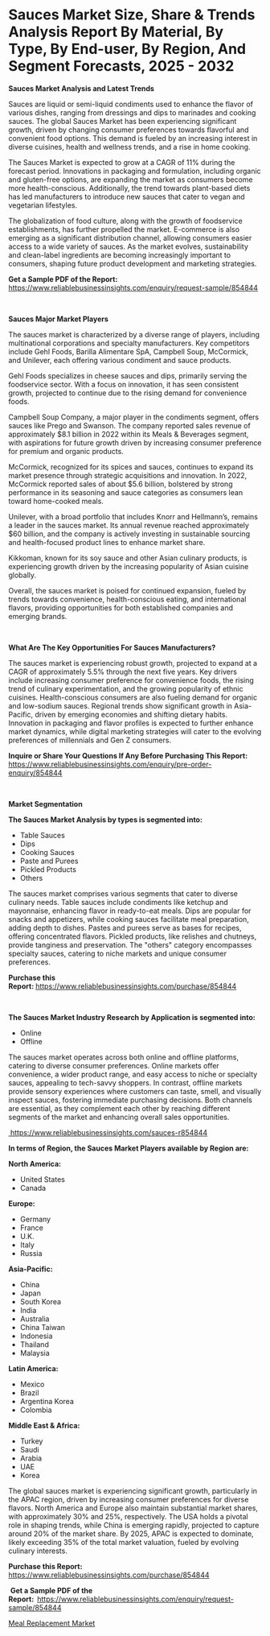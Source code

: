 <p><h1>Sauces Market Size, Share & Trends Analysis Report By Material, By Type, By End-user, By Region, And Segment Forecasts, 2025 - 2032</h1></p><p><strong>Sauces Market Analysis and Latest Trends</strong></p>
<p><p>Sauces are liquid or semi-liquid condiments used to enhance the flavor of various dishes, ranging from dressings and dips to marinades and cooking sauces. The global Sauces Market has been experiencing significant growth, driven by changing consumer preferences towards flavorful and convenient food options. This demand is fueled by an increasing interest in diverse cuisines, health and wellness trends, and a rise in home cooking.</p><p>The Sauces Market is expected to grow at a CAGR of 11% during the forecast period. Innovations in packaging and formulation, including organic and gluten-free options, are expanding the market as consumers become more health-conscious. Additionally, the trend towards plant-based diets has led manufacturers to introduce new sauces that cater to vegan and vegetarian lifestyles.</p><p>The globalization of food culture, along with the growth of foodservice establishments, has further propelled the market. E-commerce is also emerging as a significant distribution channel, allowing consumers easier access to a wide variety of sauces. As the market evolves, sustainability and clean-label ingredients are becoming increasingly important to consumers, shaping future product development and marketing strategies.</p></p>
<p><strong>Get a Sample PDF of the Report:&nbsp;</strong> <a href="https://www.reliablebusinessinsights.com/enquiry/request-sample/854844?utm_campaign=2286&utm_medium=2&utm_source=Github&utm_content=ia&utm_term=14022025&utm_id=sauces">https://www.reliablebusinessinsights.com/enquiry/request-sample/854844</a></p>
<p>&nbsp;</p>
<p><strong>Sauces Major Market Players</strong></p>
<p><p>The sauces market is characterized by a diverse range of players, including multinational corporations and specialty manufacturers. Key competitors include Gehl Foods, Barilla Alimentare SpA, Campbell Soup, McCormick, and Unilever, each offering various condiment and sauce products.</p><p>Gehl Foods specializes in cheese sauces and dips, primarily serving the foodservice sector. With a focus on innovation, it has seen consistent growth, projected to continue due to the rising demand for convenience foods.</p><p>Campbell Soup Company, a major player in the condiments segment, offers sauces like Prego and Swanson. The company reported sales revenue of approximately $8.1 billion in 2022 within its Meals & Beverages segment, with aspirations for future growth driven by increasing consumer preference for premium and organic products.</p><p>McCormick, recognized for its spices and sauces, continues to expand its market presence through strategic acquisitions and innovation. In 2022, McCormick reported sales of about $5.6 billion, bolstered by strong performance in its seasoning and sauce categories as consumers lean toward home-cooked meals.</p><p>Unilever, with a broad portfolio that includes Knorr and Hellmann’s, remains a leader in the sauces market. Its annual revenue reached approximately $60 billion, and the company is actively investing in sustainable sourcing and health-focused product lines to enhance market share.</p><p>Kikkoman, known for its soy sauce and other Asian culinary products, is experiencing growth driven by the increasing popularity of Asian cuisine globally.</p><p>Overall, the sauces market is poised for continued expansion, fueled by trends towards convenience, health-conscious eating, and international flavors, providing opportunities for both established companies and emerging brands.</p></p>
<p>&nbsp;</p>
<p><strong>What Are The Key Opportunities For Sauces Manufacturers?</strong></p>
<p><p>The sauces market is experiencing robust growth, projected to expand at a CAGR of approximately 5.5% through the next five years. Key drivers include increasing consumer preference for convenience foods, the rising trend of culinary experimentation, and the growing popularity of ethnic cuisines. Health-conscious consumers are also fueling demand for organic and low-sodium sauces. Regional trends show significant growth in Asia-Pacific, driven by emerging economies and shifting dietary habits. Innovation in packaging and flavor profiles is expected to further enhance market dynamics, while digital marketing strategies will cater to the evolving preferences of millennials and Gen Z consumers.</p></p>
<p><strong>Inquire or Share Your Questions If Any Before Purchasing This Report:</strong> <a href="https://www.reliablebusinessinsights.com/enquiry/pre-order-enquiry/854844?utm_campaign=2286&utm_medium=2&utm_source=Github&utm_content=ia&utm_term=14022025&utm_id=sauces">https://www.reliablebusinessinsights.com/enquiry/pre-order-enquiry/854844</a></p>
<p>&nbsp;</p>
<p><strong>Market Segmentation</strong></p>
<p><strong>The Sauces Market Analysis by types is segmented into:</strong></p>
<p><ul><li>Table Sauces</li><li>Dips</li><li>Cooking Sauces</li><li>Paste and Purees</li><li>Pickled Products</li><li>Others</li></ul></p>
<p><p>The sauces market comprises various segments that cater to diverse culinary needs. Table sauces include condiments like ketchup and mayonnaise, enhancing flavor in ready-to-eat meals. Dips are popular for snacks and appetizers, while cooking sauces facilitate meal preparation, adding depth to dishes. Pastes and purees serve as bases for recipes, offering concentrated flavors. Pickled products, like relishes and chutneys, provide tanginess and preservation. The "others" category encompasses specialty sauces, catering to niche markets and unique consumer preferences.</p></p>
<p><strong>Purchase this Report:&nbsp;</strong><a href="https://www.reliablebusinessinsights.com/purchase/854844?utm_campaign=2286&utm_medium=2&utm_source=Github&utm_content=ia&utm_term=14022025&utm_id=sauces">https://www.reliablebusinessinsights.com/purchase/854844</a></p>
<p>&nbsp;</p>
<p><strong>The Sauces Market Industry Research by Application is segmented into:</strong></p>
<p><ul><li>Online</li><li>Offline</li></ul></p>
<p><p>The sauces market operates across both online and offline platforms, catering to diverse consumer preferences. Online markets offer convenience, a wider product range, and easy access to niche or specialty sauces, appealing to tech-savvy shoppers. In contrast, offline markets provide sensory experiences where customers can taste, smell, and visually inspect sauces, fostering immediate purchasing decisions. Both channels are essential, as they complement each other by reaching different segments of the market and enhancing overall sales opportunities.</p></p>
<p><a href="https://www.reliablebusinessinsights.com/sauces-r854844?utm_campaign=2286&utm_medium=2&utm_source=Github&utm_content=ia&utm_term=14022025&utm_id=sauces">&nbsp;https://www.reliablebusinessinsights.com/sauces-r854844</a></p>
<p><strong>In terms of Region, the Sauces Market Players available by Region are:</strong></p>
<p>
    <p> <strong> North America: </strong>
        <ul>
            <li>United States</li>
            <li>Canada</li>
        </ul>
        </p> 
    <p> <strong> Europe: </strong>
        <ul>
            <li>Germany</li>
            <li>France</li>
            <li>U.K.</li>
            <li>Italy</li>
            <li>Russia</li>
        </ul>
        </p> 
    <p> <strong> Asia-Pacific: </strong>
        <ul>
            <li>China</li>
            <li>Japan</li>
            <li>South Korea</li>
            <li>India</li>
            <li>Australia</li>
            <li>China Taiwan</li>
            <li>Indonesia</li>
            <li>Thailand</li>
            <li>Malaysia</li>
        </ul>
        </p> 
    <p> <strong> Latin America: </strong>
        <ul>
            <li>Mexico</li>
            <li>Brazil</li>
            <li>Argentina Korea</li>
            <li>Colombia</li>
        </ul>
        </p> 
    <p> <strong> Middle East & Africa: </strong>
        <ul>
            <li>Turkey</li>
            <li>Saudi</li>
            <li>Arabia</li>
            <li>UAE</li>
            <li>Korea</li>
        </ul>
    </p>
    </p>
<p><p>The global sauces market is experiencing significant growth, particularly in the APAC region, driven by increasing consumer preferences for diverse flavors. North America and Europe also maintain substantial market shares, with approximately 30% and 25%, respectively. The USA holds a pivotal role in shaping trends, while China is emerging rapidly, projected to capture around 20% of the market share. By 2025, APAC is expected to dominate, likely exceeding 35% of the total market valuation, fueled by evolving culinary interests.</p></p>
<p><strong>Purchase this Report: </strong><a href="https://www.reliablebusinessinsights.com/purchase/854844?utm_campaign=2286&utm_medium=2&utm_source=Github&utm_content=ia&utm_term=14022025&utm_id=sauces">https://www.reliablebusinessinsights.com/purchase/854844</a></p>
<p>&nbsp;<strong>Get a Sample PDF of the Report:&nbsp;&nbsp;</strong><a href="https://www.reliablebusinessinsights.com/enquiry/request-sample/854844?utm_campaign=2286&utm_medium=2&utm_source=Github&utm_content=ia&utm_term=14022025&utm_id=sauces">https://www.reliablebusinessinsights.com/enquiry/request-sample/854844</a></p>
<p><strong></strong></p>
<p><p><a href="https://github.com/triattwood9919/Market-Research-Report-List-1/blob/main/meal-replacement-market.md?utm_campaign=2286&utm_medium=2&utm_source=Github&utm_content=ia&utm_term=14022025&utm_id=sauces">Meal Replacement Market</a></p></p>